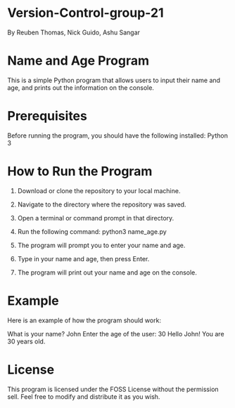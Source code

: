 # Version-Control-group-21
By Reuben Thomas, Nick Guido, Ashu Sangar

# Name and Age Program

This is a simple Python program that allows users to input their name and age, and prints out the information on the console.

# Prerequisites
Before running the program, you should have the following installed:
Python 3

# How to Run the Program
1) Download or clone the repository to your local machine.
2) Navigate to the directory where the repository was saved.
3) Open a terminal or command prompt in that directory.
4) Run the following command:
    python3 name_age.py
    
5) The program will prompt you to enter your name and age.
6) Type in your name and age, then press Enter.
7) The program will print out your name and age on the console.

# Example
Here is an example of how the program should work:

What is your name? John
Enter the age of the user:  30
Hello John!
You are 30 years old.

# License
This program is licensed under the FOSS License without the permission sell. Feel free to modify and distribute it as you wish.